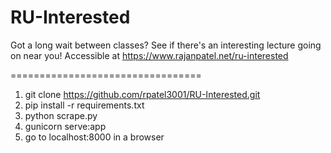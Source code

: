 # RU-Interested
Got a long wait between classes? See if there's an interesting lecture going on near you!
Accessible at https://www.rajanpatel.net/ru-interested

=================================

1. git clone https://github.com/rpatel3001/RU-Interested.git
2. pip install -r requirements.txt
3. python scrape.py
4. gunicorn serve:app
5. go to localhost:8000 in a browser
